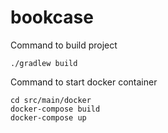 # bookcase

Command to build project
```
./gradlew build
```

Command to start docker container
```
cd src/main/docker
docker-compose build
docker-compose up
```
